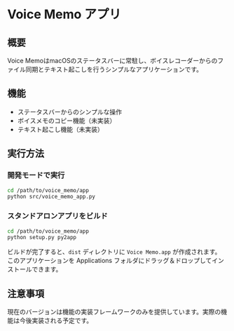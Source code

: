 # Voice Memo アプリ

## 概要
Voice MemoはmacOSのステータスバーに常駐し、ボイスレコーダーからのファイル同期とテキスト起こしを行うシンプルなアプリケーションです。

## 機能
- ステータスバーからのシンプルな操作
- ボイスメモのコピー機能（未実装）
- テキスト起こし機能（未実装）

## 実行方法

### 開発モードで実行
```bash
cd /path/to/voice_memo/app
python src/voice_memo_app.py
```

### スタンドアロンアプリをビルド
```bash
cd /path/to/voice_memo/app
python setup.py py2app
```

ビルドが完了すると、`dist` ディレクトリに `Voice Memo.app` が作成されます。
このアプリケーションを Applications フォルダにドラッグ＆ドロップしてインストールできます。

## 注意事項
現在のバージョンは機能の実装フレームワークのみを提供しています。実際の機能は今後実装される予定です。
